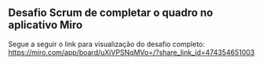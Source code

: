 ## Desafio Scrum de completar o quadro no aplicativo Miro

Segue a seguir o link para visualização do desafio completo: https://miro.com/app/board/uXjVPSNqMVo=/?share_link_id=474354651003
